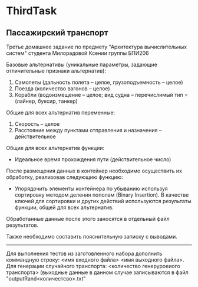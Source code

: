 # ThirdTask
## Пассажирский транспорт
Третье домашнее задание по предмету "Архитектура вычислительных систем" студента Милорадовой Ксении группы БПИ206

Базовые альтернативы (уникальные параметры, задающие отличительные признаки
альтернатив):
1. Самолеты (дальность полета – целое, грузоподъемность – целое)
2. Поезда (количество вагонов – целое)
3. Корабли (водоизмещение – целое; вид судна – перечислимый тип = (лайнер, буксир, танкер)
   
Общие для всех альтернатив переменные:
1. Скорость – целое
2. Расстояние между пунктами отправления и назначения – действительное
   
Общие для всех альтернатив функции:
- Идеальное время прохождения пути (действительное число)

После размещения данных в контейнер необходимо осуществить их обработку, реализовав следующию функцию:
- Упорядочить элементы контейнера по убыванию используя сортировку методом деления
пополам (Binary Insertion). В качестве ключей для сортировки и других действий используются
результаты функции, общей для всех альтернатив.

Обработанные данные после этого заносятся в отдельный файл
результатов.

Также необходимо составить пояснительную записку с выводами.

***
Для выполнения тестов из заготовленного набора дополнить коммандную строку: <имя входного файла> <имя выходного файла>.
Для генерации случайного транспорта: <количество генеруроеиого транспорта> (выходные данные в данном случае записываются в файл "outputRand<количестсво>.txt"
